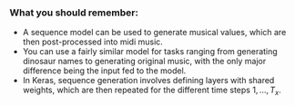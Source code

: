 ### What you should remember:
    
- A sequence model can be used to generate musical values, which are then post-processed into midi music. 
- You can use a fairly similar model for tasks ranging from generating dinosaur names to generating original music, with the only major difference being the input fed to the model.  
- In Keras, sequence generation involves defining layers with shared weights, which are then repeated for the different time steps $1, \ldots, T_x$.